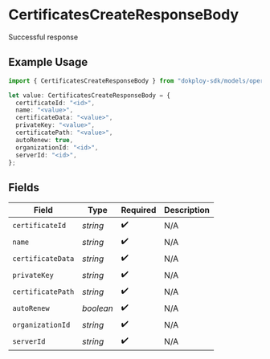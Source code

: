 # CertificatesCreateResponseBody

Successful response

## Example Usage

```typescript
import { CertificatesCreateResponseBody } from "dokploy-sdk/models/operations";

let value: CertificatesCreateResponseBody = {
  certificateId: "<id>",
  name: "<value>",
  certificateData: "<value>",
  privateKey: "<value>",
  certificatePath: "<value>",
  autoRenew: true,
  organizationId: "<id>",
  serverId: "<id>",
};
```

## Fields

| Field              | Type               | Required           | Description        |
| ------------------ | ------------------ | ------------------ | ------------------ |
| `certificateId`    | *string*           | :heavy_check_mark: | N/A                |
| `name`             | *string*           | :heavy_check_mark: | N/A                |
| `certificateData`  | *string*           | :heavy_check_mark: | N/A                |
| `privateKey`       | *string*           | :heavy_check_mark: | N/A                |
| `certificatePath`  | *string*           | :heavy_check_mark: | N/A                |
| `autoRenew`        | *boolean*          | :heavy_check_mark: | N/A                |
| `organizationId`   | *string*           | :heavy_check_mark: | N/A                |
| `serverId`         | *string*           | :heavy_check_mark: | N/A                |